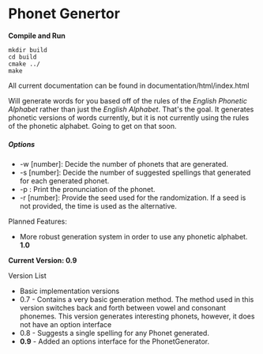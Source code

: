 # Phonet Genertor

**Compile and Run**
```
mkdir build
cd build
cmake ../
make
```

All current documentation can be found in documentation/html/index.html

Will generate words for you based off of the rules of the *English Phonetic Alphabet* rather than just the *English Alphabet*. That's the goal. It generates phonetic versions of words currently, but it is not currently using the rules of the phonetic alphabet. Going to get on that soon.

##### Options
- -w [number]: Decide the number of phonets that are generated.
- -s [number]: Decide the number of suggested spellings that generated for each generated phonet.
- -p         : Print the pronunciation of the phonet.
- -r [number]: Provide the seed used for the randomization. If a seed is not provided, the time is used as the alternative.

Planned Features:
- More robust generation system in order to use any phonetic alphabet. **1.0**

**Current Version: 0.9**

Version List
- Basic implementation versions
- 0.7 - Contains a very basic generation method. The method used in this version switches back and forth between vowel and consonant phonemes. This version generates interesting phonets, however, it does not have an option interface
- 0.8 - Suggests a single spelling for any Phonet generated.
- **0.9** - Added an options interface for the PhonetGenerator.
